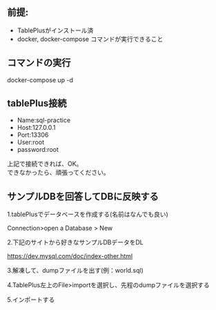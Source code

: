 ## 前提:
- TablePlusがインストール済
- docker, docker-compose コマンドが実行できること

## コマンドの実行
docker-compose up -d

## tablePlus接続
- Name:sql-practice
- Host:127.0.0.1
- Port:13306
- User:root
- password:root

上記で接続できれば、OK。  
できなかったら、頑張ってください。

## サンプルDBを回答してDBに反映する

1.tablePlusでデータベースを作成する(名前はなんでも良い)


Connection>open a Database > New

2.下記のサイトから好きなサンプルDBデータをDL

https://dev.mysql.com/doc/index-other.html

3.解凍して、dumpファイルを出す(例：world.sql)

4.TablePlus左上のFile>importを選択し、先程のdumpファイルを選択する

5.インポートする
